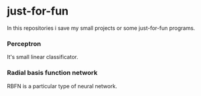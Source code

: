 # just-for-fun

In this repositories i save my small projects or some just-for-fun programs.

### Perceptron 

It's small linear classificator. 

### Radial basis function network

RBFN is a particular type of neural network.
